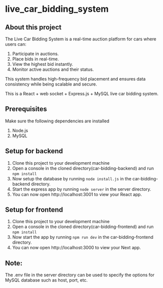 # live_car_bidding_system

## About this project
The Live Car Bidding System is a real-time auction platform for cars where users can:
  1. Participate in auctions.
  2. Place bids in real-time.
  3. View the highest bid instantly.
  4. Monitor active auctions and their status.

This system handles high-frequency bid placement and ensures data consistency while being scalable and secure.

This is a React + web socket + Express.js + MySQL live car bidding system.

## Prerequisites
Make sure the following dependencies are installed
1. Node.js
2. MySQL

## Setup for backend
1. Clone this project to your development machine
2. Open a console in the cloned directory(car-bidding-backend) and run `npm install` 
4. Now setup the database by running `node install.js` in the car-bidding-backend directory.
6. Start the express app by running `node server` in the server directory.
7. You can now open http://localhost:3001 to view your React app.

## Setup for frontend
1. Clone this project to your development machine
2. Open a console in the cloned directory(car-bidding-frontend) and run `npm install` 
4. Now start the app by running `npm run dev` in the car-bidding-frontend directory.
5. You can now open http://localhost:3000 to view your Next app.


## Note:
The .env file in the server directory can be used to specify the options for MySQL database such as host, port, etc.
